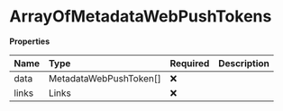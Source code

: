 # ArrayOfMetadataWebPushTokens

**Properties**

| Name  | Type                   | Required | Description |
| :---- | :--------------------- | :------- | :---------- |
| data  | MetadataWebPushToken[] | ❌       |             |
| links | Links                  | ❌       |             |
